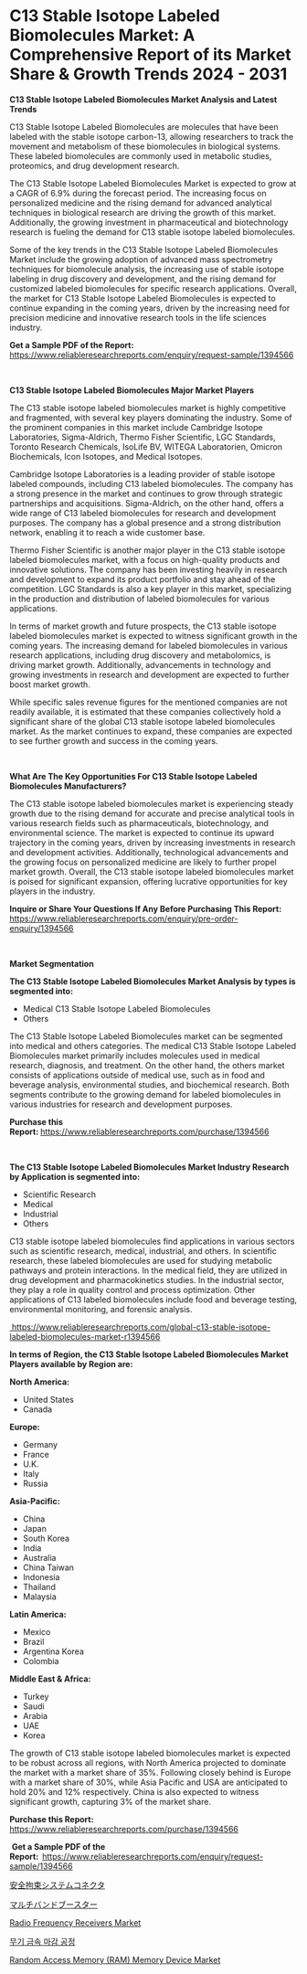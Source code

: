 <p><h1>C13 Stable Isotope Labeled Biomolecules Market: A Comprehensive Report of its Market Share & Growth Trends 2024 - 2031</h1></p><p><strong>C13 Stable Isotope Labeled Biomolecules Market Analysis and Latest Trends</strong></p>
<p><p>C13 Stable Isotope Labeled Biomolecules are molecules that have been labeled with the stable isotope carbon-13, allowing researchers to track the movement and metabolism of these biomolecules in biological systems. These labeled biomolecules are commonly used in metabolic studies, proteomics, and drug development research.</p><p>The C13 Stable Isotope Labeled Biomolecules Market is expected to grow at a CAGR of 6.9% during the forecast period. The increasing focus on personalized medicine and the rising demand for advanced analytical techniques in biological research are driving the growth of this market. Additionally, the growing investment in pharmaceutical and biotechnology research is fueling the demand for C13 stable isotope labeled biomolecules.</p><p>Some of the key trends in the C13 Stable Isotope Labeled Biomolecules Market include the growing adoption of advanced mass spectrometry techniques for biomolecule analysis, the increasing use of stable isotope labeling in drug discovery and development, and the rising demand for customized labeled biomolecules for specific research applications. Overall, the market for C13 Stable Isotope Labeled Biomolecules is expected to continue expanding in the coming years, driven by the increasing need for precision medicine and innovative research tools in the life sciences industry.</p></p>
<p><strong>Get a Sample PDF of the Report:&nbsp;</strong> <a href="https://www.reliableresearchreports.com/enquiry/request-sample/1394566">https://www.reliableresearchreports.com/enquiry/request-sample/1394566</a></p>
<p>&nbsp;</p>
<p><strong>C13 Stable Isotope Labeled Biomolecules Major Market Players</strong></p>
<p><p>The C13 stable isotope labeled biomolecules market is highly competitive and fragmented, with several key players dominating the industry. Some of the prominent companies in this market include Cambridge Isotope Laboratories, Sigma-Aldrich, Thermo Fisher Scientific, LGC Standards, Toronto Research Chemicals, IsoLife BV, WITEGA Laboratorien, Omicron Biochemicals, Icon Isotopes, and Medical Isotopes.</p><p>Cambridge Isotope Laboratories is a leading provider of stable isotope labeled compounds, including C13 labeled biomolecules. The company has a strong presence in the market and continues to grow through strategic partnerships and acquisitions. Sigma-Aldrich, on the other hand, offers a wide range of C13 labeled biomolecules for research and development purposes. The company has a global presence and a strong distribution network, enabling it to reach a wide customer base.</p><p>Thermo Fisher Scientific is another major player in the C13 stable isotope labeled biomolecules market, with a focus on high-quality products and innovative solutions. The company has been investing heavily in research and development to expand its product portfolio and stay ahead of the competition. LGC Standards is also a key player in this market, specializing in the production and distribution of labeled biomolecules for various applications.</p><p>In terms of market growth and future prospects, the C13 stable isotope labeled biomolecules market is expected to witness significant growth in the coming years. The increasing demand for labeled biomolecules in various research applications, including drug discovery and metabolomics, is driving market growth. Additionally, advancements in technology and growing investments in research and development are expected to further boost market growth.</p><p>While specific sales revenue figures for the mentioned companies are not readily available, it is estimated that these companies collectively hold a significant share of the global C13 stable isotope labeled biomolecules market. As the market continues to expand, these companies are expected to see further growth and success in the coming years.</p></p>
<p>&nbsp;</p>
<p><strong>What Are The Key Opportunities For C13 Stable Isotope Labeled Biomolecules Manufacturers?</strong></p>
<p><p>The C13 stable isotope labeled biomolecules market is experiencing steady growth due to the rising demand for accurate and precise analytical tools in various research fields such as pharmaceuticals, biotechnology, and environmental science. The market is expected to continue its upward trajectory in the coming years, driven by increasing investments in research and development activities. Additionally, technological advancements and the growing focus on personalized medicine are likely to further propel market growth. Overall, the C13 stable isotope labeled biomolecules market is poised for significant expansion, offering lucrative opportunities for key players in the industry.</p></p>
<p><strong>Inquire or Share Your Questions If Any Before Purchasing This Report:</strong> <a href="https://www.reliableresearchreports.com/enquiry/pre-order-enquiry/1394566">https://www.reliableresearchreports.com/enquiry/pre-order-enquiry/1394566</a></p>
<p>&nbsp;</p>
<p><strong>Market Segmentation</strong></p>
<p><strong>The C13 Stable Isotope Labeled Biomolecules Market Analysis by types is segmented into:</strong></p>
<p><ul><li>Medical C13 Stable Isotope Labeled Biomolecules</li><li>Others</li></ul></p>
<p><p>The C13 Stable Isotope Labeled Biomolecules market can be segmented into medical and others categories. The medical C13 Stable Isotope Labeled Biomolecules market primarily includes molecules used in medical research, diagnosis, and treatment. On the other hand, the others market consists of applications outside of medical use, such as in food and beverage analysis, environmental studies, and biochemical research. Both segments contribute to the growing demand for labeled biomolecules in various industries for research and development purposes.</p></p>
<p><strong>Purchase this Report:&nbsp;</strong><a href="https://www.reliableresearchreports.com/purchase/1394566">https://www.reliableresearchreports.com/purchase/1394566</a></p>
<p>&nbsp;</p>
<p><strong>The C13 Stable Isotope Labeled Biomolecules Market Industry Research by Application is segmented into:</strong></p>
<p><ul><li>Scientific Research</li><li>Medical</li><li>Industrial</li><li>Others</li></ul></p>
<p><p>C13 stable isotope labeled biomolecules find applications in various sectors such as scientific research, medical, industrial, and others. In scientific research, these labeled biomolecules are used for studying metabolic pathways and protein interactions. In the medical field, they are utilized in drug development and pharmacokinetics studies. In the industrial sector, they play a role in quality control and process optimization. Other applications of C13 labeled biomolecules include food and beverage testing, environmental monitoring, and forensic analysis.</p></p>
<p><a href="https://www.reliableresearchreports.com/global-c13-stable-isotope-labeled-biomolecules-market-r1394566">&nbsp;https://www.reliableresearchreports.com/global-c13-stable-isotope-labeled-biomolecules-market-r1394566</a></p>
<p><strong>In terms of Region, the C13 Stable Isotope Labeled Biomolecules Market Players available by Region are:</strong></p>
<p>
    <p> <strong> North America: </strong>
        <ul>
            <li>United States</li>
            <li>Canada</li>
        </ul>
        </p> 
    <p> <strong> Europe: </strong>
        <ul>
            <li>Germany</li>
            <li>France</li>
            <li>U.K.</li>
            <li>Italy</li>
            <li>Russia</li>
        </ul>
        </p> 
    <p> <strong> Asia-Pacific: </strong>
        <ul>
            <li>China</li>
            <li>Japan</li>
            <li>South Korea</li>
            <li>India</li>
            <li>Australia</li>
            <li>China Taiwan</li>
            <li>Indonesia</li>
            <li>Thailand</li>
            <li>Malaysia</li>
        </ul>
        </p> 
    <p> <strong> Latin America: </strong>
        <ul>
            <li>Mexico</li>
            <li>Brazil</li>
            <li>Argentina Korea</li>
            <li>Colombia</li>
        </ul>
        </p> 
    <p> <strong> Middle East & Africa: </strong>
        <ul>
            <li>Turkey</li>
            <li>Saudi</li>
            <li>Arabia</li>
            <li>UAE</li>
            <li>Korea</li>
        </ul>
    </p>
    </p>
<p><p>The growth of C13 stable isotope labeled biomolecules market is expected to be robust across all regions, with North America projected to dominate the market with a market share of 35%. Following closely behind is Europe with a market share of 30%, while Asia Pacific and USA are anticipated to hold 20% and 12% respectively. China is also expected to witness significant growth, capturing 3% of the market share.</p></p>
<p><strong>Purchase this Report: </strong><a href="https://www.reliableresearchreports.com/purchase/1394566">https://www.reliableresearchreports.com/purchase/1394566</a></p>
<p>&nbsp;<strong>Get a Sample PDF of the Report:&nbsp;&nbsp;</strong><a href="https://www.reliableresearchreports.com/enquiry/request-sample/1394566">https://www.reliableresearchreports.com/enquiry/request-sample/1394566</a></p>
<p><strong></strong></p>
<p><p><a href="https://github.com/EmoryYundt1935/Market-Research-Report-List-1/blob/main/801790389802.md">安全拘束システムコネクタ</a></p><p><a href="https://github.com/mcbeesbxa270/Market-Research-Report-List-2/blob/main/980221589801.md">マルチバンドブースター</a></p><p><a href="https://issuu.com/reportprime-2/docs/radio-frequency-receivers-market-size-2030.pptx">Radio Frequency Receivers Market</a></p><p><a href="https://github.com/gambitz1998/Market-Research-Report-List-1/blob/main/964418782407.md">무기 금속 마감 공정</a></p><p><a href="https://github.com/DeonteStanton2023/Market-Research-Report-List-1/blob/main/random-access-memory-ram-memory-device-market.md">Random Access Memory (RAM) Memory Device Market</a></p></p>